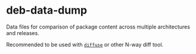 # deb-data-dump

Data files for comparison of package content across multiple architectures and releases.

Recommended to be used with [`diffuse`](https://github.com/MightyCreak/diffuse) or other N-way diff tool.
